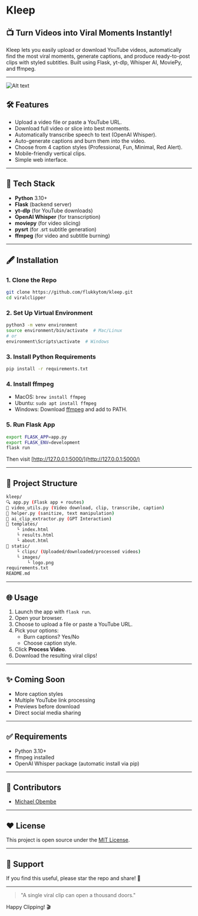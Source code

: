 # Kleep

## 📺 Turn Videos into Viral Moments Instantly!

Kleep lets you easily upload or download YouTube videos, automatically find the most viral moments, generate captions, and produce ready-to-post clips with styled subtitles. Built using Flask, yt-dlp, Whisper AI, MoviePy, and ffmpeg.

---
![Alt text](https://drive.google.com/uc?export=view&id=1nhMpDiZ6gWpx3WAIFvWnnNbDejjhtncY)

## 🛠️ Features
- Upload a video file or paste a YouTube URL.
- Download full video or slice into best moments.
- Automatically transcribe speech to text (OpenAI Whisper).
- Auto-generate captions and burn them into the video.
- Choose from 4 caption styles (Professional, Fun, Minimal, Red Alert).
- Mobile-friendly vertical clips.
- Simple web interface.

---

## 🔬 Tech Stack
- **Python** 3.10+
- **Flask** (backend server)
- **yt-dlp** (for YouTube downloads)
- **OpenAI Whisper** (for transcription)
- **moviepy** (for video slicing)
- **pysrt** (for .srt subtitle generation)
- **ffmpeg** (for video and subtitle burning)

---

## 🖋️ Installation

### 1. Clone the Repo
```bash
git clone https://github.com/flukkytom/kleep.git
cd viralclipper
```

### 2. Set Up Virtual Environment
```bash
python3 -m venv environment
source environment/bin/activate  # Mac/Linux
# or
environment\Scripts\activate  # Windows
```

### 3. Install Python Requirements
```bash
pip install -r requirements.txt
```

### 4. Install ffmpeg
- MacOS: `brew install ffmpeg`
- Ubuntu: `sudo apt install ffmpeg`
- Windows: Download [ffmpeg](https://ffmpeg.org/download.html) and add to PATH.

### 5. Run Flask App
```bash
export FLASK_APP=app.py
export FLASK_ENV=development
flask run
```
Then visit [http://127.0.0.1:5000/](http://127.0.0.1:5000/)

---

## 🔎 Project Structure
```bash
kleep/
🔍 app.py (Flask app + routes)
📂 video_utils.py (Video download, clip, transcribe, caption)
📂 helper.py (sanitize, text manipulation)
📂 ai_clip_extractor.py (GPT Interaction)
📂 templates/
    └︎ index.html
    └︎ results.html
    └︎ about.html
📂 static/
    └︎ clips/ (Uploaded/downloaded/processed videos)
    └︎ images/
        └︎ logo.png
requirements.txt
README.md
```

---

## 🌐 Usage
1. Launch the app with `flask run`.
2. Open your browser.
3. Choose to upload a file or paste a YouTube URL.
4. Pick your options:
   - Burn captions? Yes/No
   - Choose caption style.
5. Click **Process Video**.
6. Download the resulting viral clips!

---

## ✨ Coming Soon
- More caption styles
- Multiple YouTube link processing
- Previews before download
- Direct social media sharing

---

## ✅ Requirements
- Python 3.10+
- ffmpeg installed
- OpenAI Whisper package (automatic install via pip)

---

## 🚀 Contributors
- [Michael Obembe](https://github.com/flukkytom)

---

## ❤️ License
This project is open source under the [MIT License](LICENSE).

---

## 👋 Support
If you find this useful, please star the repo and share! 🌟

---

> "A single viral clip can open a thousand doors."

Happy Clipping! 🎬


